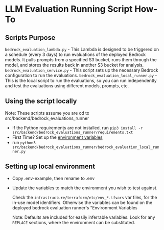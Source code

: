 # LLM Evaluation Running Script How-To

## Scripts Purpose

`bedrock_evaluation_lambda.py` - This Lambda is designed to be triggered on a schedule (every 3 days) to run evaluations of the deployed Bedrock models. It pulls prompts from a specified S3 bucket, runs them through the model, and stores the results back in another S3 bucket for analysis.
`bedrock_evaluation_service.py` - This script sets up the necessary Bedrock configuration to run the evaluations.
`bedrock_evaluation_local_runner.py` - This is the local script to run the evaluations, so you can run independently and test the evaluations using different models, prompts, etc.

## Using the script locally

Note: These scripts assume you are cd to src/backend/bedrock_evaluations_runner

- If the Python requirements are not installed, run `pip3 install -r src/backend/bedrock_evaluations_runner/requirements.txt`
- First Time? Set up the [environment variables](#setting-up-local-environment)
- run `python3 src/backend/bedrock_evaluations_runner/bedrock_evaluation_local_runner.py`

## Setting up local environment

- Copy .env-example, then rename to .env
- Update the variables to match the environment you wish to test against.

  Check the `infrastructure/terraform/etc/env_*.tfvars` var files, for the in-use model identifiers.
  Otherwise the variables can be found on the deployed bedrock evaluation runner's "Environment Variables

  Note: Defaults are included for easily inferrable variables. Look for any `REPLACE` sections, where the environment can be substituted.
